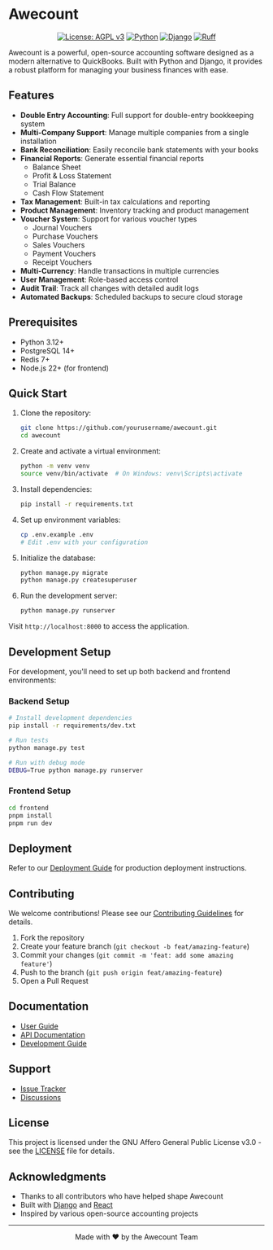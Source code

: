 # Awecount

<div align="center">

[![License: AGPL v3](https://img.shields.io/badge/License-AGPL%20v3-blue.svg)](https://www.gnu.org/licenses/agpl-3.0)
[![Python](https://img.shields.io/badge/python-3.12+-blue.svg)](https://www.python.org/downloads/)
[![Django](https://img.shields.io/badge/django-4.2+-green.svg)](https://www.djangoproject.com/)
[![Ruff](https://img.shields.io/endpoint?url=https://raw.githubusercontent.com/astral-sh/ruff/main/assets/badge/v2.json)](https://github.com/astral-sh/ruff)

</div>

Awecount is a powerful, open-source accounting software designed as a modern alternative to QuickBooks. Built with Python and Django, it provides a robust platform for managing your business finances with ease.

## Features

- **Double Entry Accounting**: Full support for double-entry bookkeeping system
- **Multi-Company Support**: Manage multiple companies from a single installation
- **Bank Reconciliation**: Easily reconcile bank statements with your books
- **Financial Reports**: Generate essential financial reports
  - Balance Sheet
  - Profit & Loss Statement
  - Trial Balance
  - Cash Flow Statement
- **Tax Management**: Built-in tax calculations and reporting
- **Product Management**: Inventory tracking and product management
- **Voucher System**: Support for various voucher types
  - Journal Vouchers
  - Purchase Vouchers
  - Sales Vouchers
  - Payment Vouchers
  - Receipt Vouchers
- **Multi-Currency**: Handle transactions in multiple currencies
- **User Management**: Role-based access control
- **Audit Trail**: Track all changes with detailed audit logs
- **Automated Backups**: Scheduled backups to secure cloud storage

## Prerequisites

- Python 3.12+
- PostgreSQL 14+
- Redis 7+
- Node.js 22+ (for frontend)

## Quick Start

1. Clone the repository:

   ```bash
   git clone https://github.com/yourusername/awecount.git
   cd awecount
   ```

2. Create and activate a virtual environment:

   ```bash
   python -m venv venv
   source venv/bin/activate  # On Windows: venv\Scripts\activate
   ```

3. Install dependencies:

   ```bash
   pip install -r requirements.txt
   ```

4. Set up environment variables:

   ```bash
   cp .env.example .env
   # Edit .env with your configuration
   ```

5. Initialize the database:

   ```bash
   python manage.py migrate
   python manage.py createsuperuser
   ```

6. Run the development server:

   ```bash
   python manage.py runserver
   ```

Visit `http://localhost:8000` to access the application.

## Development Setup

For development, you'll need to set up both backend and frontend environments:

### Backend Setup

```bash
# Install development dependencies
pip install -r requirements/dev.txt

# Run tests
python manage.py test

# Run with debug mode
DEBUG=True python manage.py runserver
```

### Frontend Setup

```bash
cd frontend
pnpm install
pnpm run dev
```

## Deployment

Refer to our [Deployment Guide](docs/deployment.md) for production deployment instructions.

## Contributing

We welcome contributions! Please see our [Contributing Guidelines](CONTRIBUTING.md) for details.

1. Fork the repository
2. Create your feature branch (`git checkout -b feat/amazing-feature`)
3. Commit your changes (`git commit -m 'feat: add some amazing feature'`)
4. Push to the branch (`git push origin feat/amazing-feature`)
5. Open a Pull Request

## Documentation

- [User Guide](docs/user-guide.md)
- [API Documentation](docs/api.md)
- [Development Guide](docs/development.md)

## Support

- [Issue Tracker](https://github.com/awecode/awecount/issues)
- [Discussions](https://github.com/awecode/awecount/discussions)

## License

This project is licensed under the GNU Affero General Public License v3.0 - see the [LICENSE](LICENSE) file for details.

## Acknowledgments

- Thanks to all contributors who have helped shape Awecount
- Built with [Django](https://www.djangoproject.com/) and [React](https://reactjs.org/)
- Inspired by various open-source accounting projects

---

<div align="center">
Made with ❤️ by the Awecount Team
</div>
